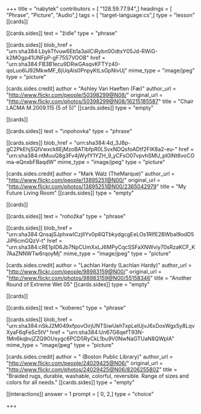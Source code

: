 +++
title = "nabytek"
contributors = [ "128.59.77.94",]
headings = [ "Phrase", "Picture", "Audio",]
tags = [ "target-language:cs",]
type = "lesson"
[[cards]]

[[cards.sides]]
text = "židle"
type = "phrase"

[[cards.sides]]
blob_href = "urn:sha384:LbykTfvuw6Eb1a3aiICiRybn0OdtxY05Jd-RWiG-k2MOgp41UNFpP-gF75S7VOOB"
href = "urn:sha384:FB3B1ecu9DRwGAsqvKFTYz40-qoLuo6iJ92MkwMF_6jUqAls0PnpyKtLsGpNivUj"
mime_type = "image/jpeg"
type = "picture"

[cards.sides.credit]
author = "Ashley Van Haeften (Fæ)"
author_url = "http://www.flickr.com/people/50398299@N08/"
original_url = "http://www.flickr.com/photos/50398299@N08/16215185587"
title = "Chair LACMA M.2009.115 (5 of 5)"
[[cards.sides]]
type = "empty"

[[cards]]

[[cards.sides]]
text = "\npohovka"
type = "phrase"

[[cards.sides]]
blob_href = "urn:sha384:4d_3J8p-gC2PkEhjSQIVwxck6EjMzoBATIbfpR0LSvxNDQsfoADtf2FIK8a2-eu-"
href = "urn:sha384:ntMuuQ8g3Fv4jWyfY1YZH_9_yCFsO07vpvhSMU_pI0lNt6voCOma-eQnxbFBaqdW"
mime_type = "image/jpeg"
type = "picture"

[cards.sides.credit]
author = "Mark Walz (TheMarque)"
author_url = "http://www.flickr.com/people/13895251@N00/"
original_url = "http://www.flickr.com/photos/13895251@N00/2365042979"
title = "My Future Living Room"
[[cards.sides]]
type = "empty"

[[cards]]

[[cards.sides]]
text = "rohožka"
type = "phrase"

[[cards.sides]]
blob_href = "urn:sha384:QnsajSJphxwlCzjIlYv0p6QTbkydgcgEeLOs1RIfE2BWbal9odD5JiP6cmGQzV-t"
href = "urn:sha384:cRE1pID6Jb7NpCUmXxLJ6MPyCqcSSFaXNWviy70sRzaKCF_K7AaZNNWTw6rqoyMj"
mime_type = "image/jpeg"
type = "picture"

[cards.sides.credit]
author = "Lachlan Hardy (Lachlan Hardy)"
author_url = "http://www.flickr.com/people/98983159@N00/"
original_url = "http://www.flickr.com/photos/98983159@N00/55158346"
title = "Another Round of Extreme Wet 05"
[[cards.sides]]
type = "empty"

[[cards]]

[[cards.sides]]
text = "koberec"
type = "phrase"

[[cards.sides]]
blob_href = "urn:sha384:nSkJ2M049xfpovOirjUNTSiwUehTxpLelUjvJ6xDoxWgx5y8LqvXyaF6qFeSc5tV"
href = "urn:sha384:Un67G6qefT93N-1Mn6kqbvjZZQ9OUsygc6PCD5RyCkL1bu9V0NwNaGTUaN8QWpIA"
mime_type = "image/jpeg"
type = "picture"

[cards.sides.credit]
author = " (Boston Public Library)"
author_url = "http://www.flickr.com/people/24029425@N06/"
original_url = "http://www.flickr.com/photos/24029425@N06/8206255802"
title = "Braided rugs, durable, washable, colorful, reversible. Range of sizes and colors for all needs."
[[cards.sides]]
type = "empty"

[[interactions]]
answer = 1
prompt = [ 0, 2,]
type = "choice"

+++
